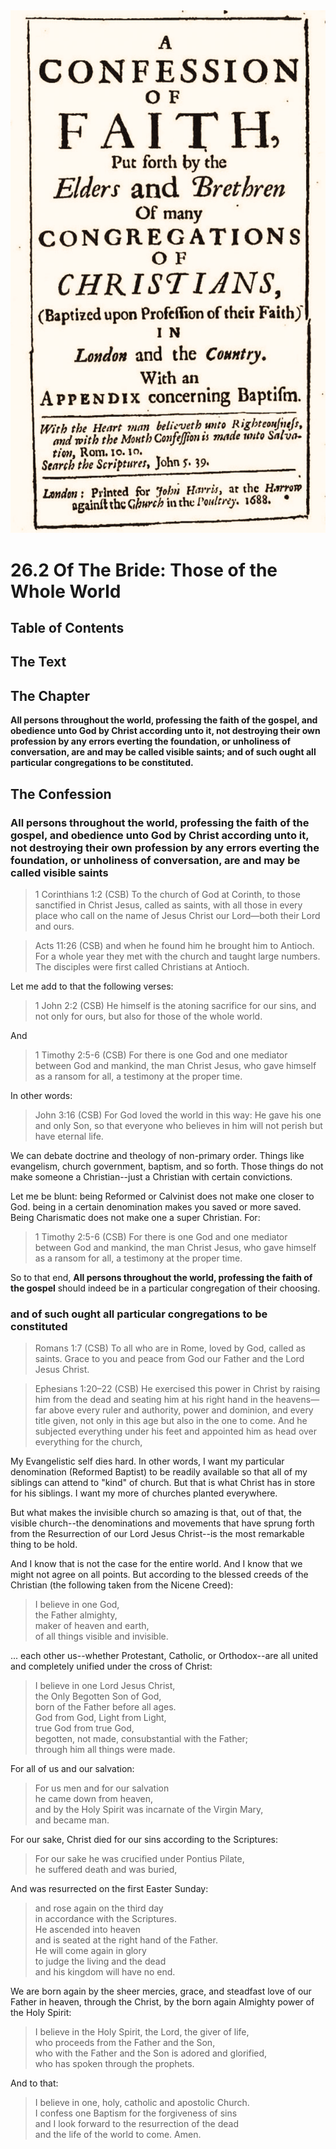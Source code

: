 <img class="intro-right" src="art-1689.png">

# 26.2 Of The Bride: Those of the Whole World

## Table of Contents

<!-- toc -->

## The Text

## The Chapter

**All persons throughout the world, professing the faith of the gospel, and obedience unto God by Christ according unto it, not destroying their own profession by any errors everting the foundation, or unholiness of conversation, are and may be called visible saints; and of such ought all particular congregations to be constituted.**

## The Confession

### All persons throughout the world, professing the faith of the gospel, and obedience unto God by Christ according unto it, not destroying their own profession by any errors everting the foundation, or unholiness of conversation, are and may be called visible saints

>1 Corinthians 1:2 (CSB) To the church of God at Corinth, to those sanctified in Christ Jesus, called as saints, with all those in every place who call on the name of Jesus Christ our Lord—both their Lord and ours.

>Acts 11:26 (CSB) and when he found him he brought him to Antioch. For a whole year they met with the church and taught large numbers. The disciples were first called Christians at Antioch.

Let me add to that the following verses:

>1 John 2:2 (CSB) He himself is the atoning sacrifice for our sins, and not only for ours, but also for those of the whole world.

And

>1 Timothy 2:5-6 (CSB) For there is one God and one mediator between God and mankind, the man Christ Jesus, who gave himself as a ransom for all, a testimony at the proper time.

In other words:

>John 3:16 (CSB) For God loved the world in this way: He gave his one and only Son, so that everyone who believes in him will not perish but have eternal life.

We can debate doctrine and theology of non-primary order. Things like evangelism, church government, baptism, and so forth. Those things do not make someone a Christian--just a Christian with certain convictions.

Let me be blunt: being Reformed or Calvinist does not make one closer to God. being in a certain denomination makes you saved or more saved. Being Charismatic does not make one a super Christian. For:

>1 Timothy 2:5-6 (CSB) For there is one God and one mediator between God and mankind, the man Christ Jesus, who gave himself as a ransom for all, a testimony at the proper time.

So to that end, **All persons throughout the world, professing the faith of the gospel** should indeed be in a particular congregation of their choosing.

### and of such ought all particular congregations to be constituted

>Romans 1:7 (CSB) To all who are in Rome, loved by God, called as saints. Grace to you and peace from God our Father and the Lord Jesus Christ.

>Ephesians 1:20–22 (CSB) He exercised this power in Christ by raising him from the dead and seating him at his right hand in the heavens—far above every ruler and authority, power and dominion, and every title given, not only in this age but also in the one to come. And he subjected everything under his feet and appointed him as head over everything for the church,

My Evangelistic self dies hard. In other words, I want my particular denomination (Reformed Baptist) to be readily available so that all of my siblings can attend to "kind" of church. But that is what Christ has in store for his siblings. I want my more of churches planted everywhere.

But what makes the invisible church so amazing is that, out of that, the visible church--the denominations and movements that have sprung forth from the Resurrection of our Lord Jesus Christ--is the most remarkable thing to be hold.

And I know that is not the case for the entire world. And I know that we might not agree on all points. But according to the blessed creeds of the Christian (the following taken from the Nicene Creed):

>I believe in one God,  
>the Father almighty,  
>maker of heaven and earth,  
>of all things visible and invisible.  

... each other us--whether Protestant, Catholic, or Orthodox--are all united and completely unified under the cross of Christ:

>I believe in one Lord Jesus Christ,  
>the Only Begotten Son of God,  
>born of the Father before all ages.  
>God from God, Light from Light,  
>true God from true God,  
>begotten, not made, consubstantial with the Father;  
>through him all things were made.

For all of us and our salvation:

>For us men and for our salvation  
>he came down from heaven,  
>and by the Holy Spirit was incarnate of the Virgin Mary,  
>and became man.  

For our sake, Christ died for our sins according to the Scriptures:

>For our sake he was crucified under Pontius Pilate,  
>he suffered death and was buried,

And was resurrected on the first Easter Sunday:

>and rose again on the third day  
>in accordance with the Scriptures.  
>He ascended into heaven  
>and is seated at the right hand of the Father.  
>He will come again in glory  
>to judge the living and the dead  
>and his kingdom will have no end.

We are born again by the sheer mercies, grace, and steadfast love of our Father in heaven, through the Christ, by the born again Almighty power of the Holy Spirit:

>I believe in the Holy Spirit, the Lord, the giver of life,  
>who proceeds from the Father and the Son,  
>who with the Father and the Son is adored and glorified,  
>who has spoken through the prophets.  

And to that:

>I believe in one, holy, catholic and apostolic Church.  
>I confess one Baptism for the forgiveness of sins  
>and I look forward to the resurrection of the dead  
>and the life of the world to come. Amen.  
